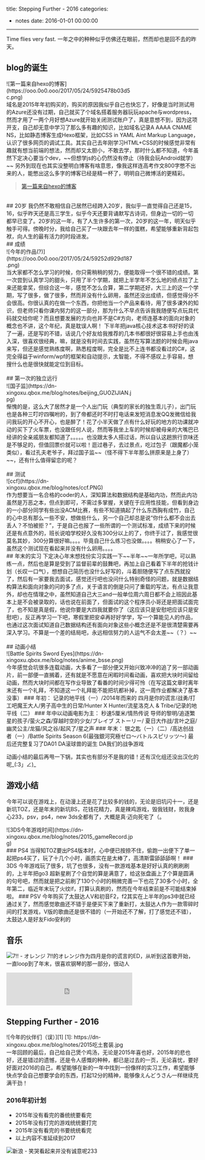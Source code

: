 title: Stepping Further - 2016
categories:
  - notes
date: 2016-01-01 00:00:00
---
Time flies very fast. 一年之中的种种似乎仿佛还在眼前，然而却也是回不去的昨天。

<!-- more -->
## blog的诞生
<div class="IMGalignRight" style="width: 330px;">
![第一篇来自hexo的博客](https://ooo.0o0.ooo/2017/05/24/5925478b03d5c.png)
</div>
域名是2015年年初购买的，购买的原因我似乎自己也快忘了，好像是当时测试用的Azure还没有过期，自己就买了个域名搭着服务器玩玩apache与wordpress，然而才用了一两个月好想Azure就开始关闭测试账户了，真是意想不到，因为这项开支，自己却无意中学习了那么多有趣的知识，比如域名记录A AAAA CNAME NS，比如静态博客生成Hexo框架，比如CSS in YAML Aint Markup Language，认识了很多网页的调试工具。其实自己去年刚学习HTML+CSS的时候感觉非常有趣就有想当前端的想法，然而却又太胆小，不敢去学，那时什么都不知道，今年虽然下定决心要当个dev，~~但想学js的心仍然没有停止（待我会玩Android就学）~~ 另外到现在也其实没整明白博客有啥意思，像我这样连高考作文800字憋不出来的人，能憋出这么多字的博客已经是精一杯了，明明自己微博活的更精彩。

> [第一篇来自hexo的博客](https://blog.xingoxu.com/2015/04/hello-world/)

<br />
## 20岁
我仍然不敢相信自己居然已经跨入20岁，我似乎一直觉得自己还是15，16，似乎昨天还是高三学生，似乎今天还要背诵默写古诗词，但身边一切的一切都早已变了。20岁的这一年，有了人生许多的第一次，20岁的这一年，明天似乎触手可得。傍晚时分，我给自己买了一块跟去年一样的蛋糕，希望能够重新背起包袱，向人生的最有活力的时段进发。
<br />
## 成绩
<div class="IMGalignLeft" style="width: 330px;">
![今年的作品(?)](https://ooo.0o0.ooo/2017/05/24/59252d929d187.png)
</div>
当大家都不怎么学习的时候，你只需稍稍的努力，便能取得一个很不错的成绩。第一次尝到认真学习的甜头，只用了半个学期，就把上半学年不怎么地的绩点拉了上来还能拿奖，但综合这一年，感觉不怎么合算，第二学期还好，大三上的这一个学期，写了很多，做了很多，然而并没有什么卵用，虽然还没出成绩，但感觉得分不会很高。你很认真的在做一个东西，你把他当一个产品来看待，用了很多课外的知识，但老师只看你课内努力的这一部分，那为什么不早点告诉我我随便写点玩具代码就交给你呢？而且想要发展的方向也并不是C#方向，老师连基本的面向对象的概念也不讲，这个年纪，真是耽误人啊！
下半年把java核心技术这本书好好的读了一遍，还是写的不错，话说几个好友给我推荐的几本书都很好很容易上手也由浅入深，很喜欢很经典，嘛，就是没有时间去实践，虽然在写算法题的时候会用java来写，但还是感觉熟练度啊，熟悉程度啊，完全是比不上连书都没看过的C#，这完全得益于winform/wpf的框架和自动提示，太智能，不得不感叹上手容易，想搜什么也是很快就能定位到目标。
<br />
<br />
## 第一次的独立远行
<div class="IMGalignRight" style="width: 330px;">
![国子监](https://dn-xingoxu.qbox.me/blog/notes/beijing_GUOZIJIAN.jpg)
</div>
惭愧的是，这么大了居然才是一个人出门玩（典型的家长的独生乖儿子），出门玩也是各种三叮咛四嘱咐的，到了帝都还时不时打电话来发短消息发QQ发微信给我问我玩的开心不开心，也是醉了！花了小半天做了点有什么好玩的地方的功课就冲动的买下了火车票，也没跟任何人说，然而等我坐上车的时候却被母亲的大嘴巴已经讲的全亲戚朋友都知道了。。。。。也没跟太多人搭过话，所以自认这趟旅行京味还是不够足的，但值回票价就可以啦！逛过巷子，去过景点，吃过包子（跟魔都小笼类似），看过孔夫老爷子，拜过国子监~~（怪不得下半年那么拼原来是上身了）~~，还有什么值得留恋的呢？
<br />
<br />
## 测试
<div class="IMGalignLeft" style="width: 281px;">
![ccf](https://dn-xingoxu.qbox.me/blog/notes/ccf.PNG)
</div>
作为想要当一名合格的coder的人，深知算法和数据结构是基础内功，然而此内功虽然是万恶之本，但点到即可，不需过多掌握，关键在于应用性技能，但看到身边的一小部分同学有些出没ACM比赛，有些不知道搞起了什么东西胸有成竹，自己的心中总有那么一些不安，想做些什么，另一个自己却总是说“你什么都不会出去丢人？不怕被拒？”，于是自己也报了一些所谓的一个测试标准，成绩下来的时候还是有点意外的，班长说咱学校好久没有300分以上的了，你终于过了，我感觉很莫名其妙，300分算很好嘛。。。。毕竟自己什么练习也没做。。。。稍稍安心了一下，虽然这个测试现在看起来并没有什么卵用。。。。
<br />
## 年末的实习 
下定决心年末想找份实习实践一下~~半年~~一年所学吧，可以熟练一点，然后也是算是受到了监督前辈的鼓舞吧，再加上自己看着下半年的抢钱计划（长叹一口气），想想自己简历也没什么好写的，斗着胆随便写了点东西就投了，然后有一家要我去面试，感觉还行吧也没问什么特别奇怪的问题，就是数据结构算法和面向对象的问的多了点，关于语言的倒是只问了重载的写法，有点让我意外，却也在情理之中，虽然知道自己大三and一般单位周六周日都不会上班因此基本上是不会被录取的，话也说在前面了，但面试的这个程序员小哥还是把面试面完了，也不知是真是假，他说你要是大四我就要你了（这应该只是安慰吧应该只是安慰吧），反正再学习一下吧，寒假里把安卓再好好学学，写一个算能见人的作品，也通过这次面试知道自己数据结构还有面向对象这些小概念还是不是很清楚需要再深入学习。不算是一个差的结局吧，永远相信努力的人运气不会太差~~（？）~~
<br />
<br />
## 动画小结
<div class="IMGalignRight" style="width: 533px;">
![Battle Spirits Sword Eyes](https://dn-xingoxu.qbox.me/blog/notes/anime_bsse.png)
</div>
今年感觉会坑很多连载动画，大多看了一部分便又开始兴致冲冲的追了另一部动画片，前一部便一直搁着，还有就是不愿意在闲暇时间看动画，喜欢把大块时间留给动画，然而大块时间都在写作业导致了看番的时间少得可怜（在写这篇文章时离年末还有一个礼拜，不知道这一个礼拜能不能把坑都补掉，这一周作业都解决了基本没事）
### 年初：
记录的地平线（一）/2014年而来的 四月是你的谎言/战勇/打工吧魔王大人/男子高中生的日常/Hunter X Hunter/流星洛克人 & Tribe/记录的地平线（二）
### 年中以动画电影为主：
秒速5厘米/情热传说 导师的黎明/追逐繁星的孩子/萤火之森/穿越时空的少女/ブレイブ ストーリー/ 夏日大作战/言叶之庭/幽灵公主/龙猫/风之谷/起风了/星之声
### 年末：
银之匙（一）（二）/高达创战者（一）/Battle Spirits Season 6(最強銀河究極ゼロ～バトルスピリッツ～) 
最后还完整复习了DA01 DA滚球兽的诞生 DA我们的战争游戏 

动画小结的最后再甩一下锅，其实也有部分不是我的错！还有汉化组还没出汉化的呢\_(:3」∠)\_
<br />
## 游戏小结

今年可以说在游戏上，在动漫上还是花了比较多的钱的，无论是旧坑闪十一，还是新坑TOZ，还是年末的新坑BS，花钱花精力，真是辣鸡游戏，毁我钱财，败我身心233，psv，ps4，new 3ds全都有了，大概是真·迈向死宅了（。
<div class="IMGalignLeft" style="width: 335px;">
![3DS今年游戏时间](https://dn-xingoxu.qbox.me/blog/notes/2015_gameRecord.jpg)
</div>
### PS4
当得知TOZ要出PS4版本时，心中便已按捺不住，偷跑一出便下了单一起把ps4买了，玩了十几个小时，画质实在是太棒了，高清斯雷舔舔舔啊！
### 3DS
今年游戏玩了很多，坑了也很多，没有一款游戏基本是好好认真的刷刷刷的，上半年把go3 超新星刷了个自觉的算是满意了，给这张盘画上了个算是圆满的句号吧，然而就是把之前刷了130个小时的稍微完善一下也花了30多个小时，全年第二，临近年末玩了火纹if，打算认真刷的，然而在今年结束前是不可能结束掉啦。
### PSV
今年购买了太鼓达人V和初音F2，f2其实在上半年的ps3中就已经通过关了，然而感觉歌曲还不错于是便买下来了重新打，太鼓达人作为一款零碎时间的打发游戏，V版的歌曲还是很不错的（一开始还不了解，打了感觉还不错），太鼓达人是好友Fido安利的


## 音乐
![7!! - オレンジ](https://dn-xingoxu.qbox.me/blog/notes/orange-7!!.png)
7!!的オレンジ作为四月是你的谎言的ED，从听到这首歌开始，一直loop到了年末，很喜欢钢琴的那一部分，很动人

<iframe frameborder="no" border="0" marginwidth="0" marginheight="0" width=330 height=86 src="https://music.163.com/outchain/player?type=2&id=30496836&auto=0&height=66"></iframe>

## Stepping Further - 2016
<div class="IMGalignRight" style="width: 330px;">
![今年的伙伴们（误）][1]
[1]: https://dn-xingoxu.qbox.me/blog/notes/2015吃土套装.jpg
</div>
一年回顾的最后，自己给自己煲个鸡汤，无论是2015年喜也好，2015年的悲也好，还是错过的遗憾，还是令人感慨的种种，都已是过去的一页，无论喜忧，要好好面对2016的自己，希望能够在新的一年中找到一份像样的实习工作，希望能够快点学会自己想要学会的东西，打起12分的精神，能够像えんどうさん一样继续充满干劲！

### 2016年初计划
* 2015年没有看完的番统统要看完
* 2015年没有打完的游戏统统要打完
* 2015年没有看完的书要统统看完
* 以上内容不准延续到2017

![新浪 - 笑哭](http://img.t.sinajs.cn/t4/appstyle/expression/ext/normal/34/xiaoku_thumb.gif)看起来并没有诚意呢233